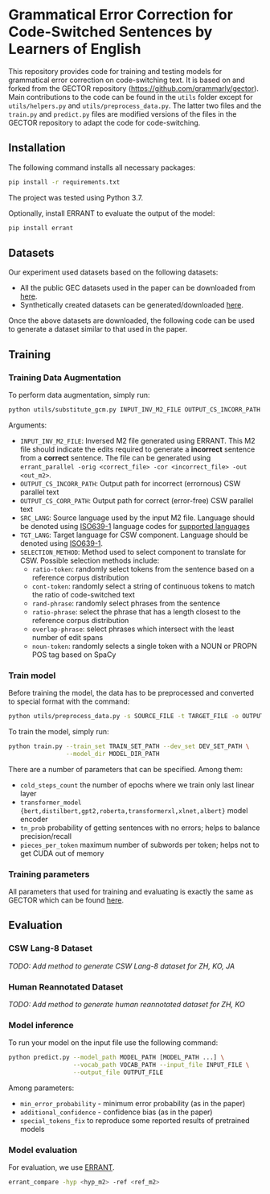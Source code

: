 # Grammatical Error Correction for Code-Switched Sentences by Learners of English

This repository provides code for training and testing models for grammatical error correction on code-switching text. It is based on and forked from the GECTOR repository (https://github.com/grammarly/gector). Main contributions to the code can be found in the `utils` folder except for `utils/helpers.py` and `utils/preprocess_data.py`. The latter two files and the `train.py` and `predict.py` files are modified versions of the files in the GECTOR repository to adapt the code for code-switching. 

## Installation
The following command installs all necessary packages:
```.bash
pip install -r requirements.txt
```
The project was tested using Python 3.7.

Optionally, install ERRANT to evaluate the output of the model:
```.bash
pip install errant
```

## Datasets
Our experiment used datasets based on the following datasets:
- All the public GEC datasets used in the paper can be downloaded from [here](https://www.cl.cam.ac.uk/research/nl/bea2019st/#data).
- Synthetically created datasets can be generated/downloaded [here](https://github.com/awasthiabhijeet/PIE/tree/master/errorify).

Once the above datasets are downloaded, the following code can be used to generate a dataset similar to that used in the paper.

## Training
### Training Data Augmentation
To perform data augmentation, simply run:
```.bash
python utils/substitute_gcm.py INPUT_INV_M2_FILE OUTPUT_CS_INCORR_PATH OUTPUT_CS_CORR_PATH SRC_LANG TGT_LANG SELECTION_METHOD
```

Arguments:
- `INPUT_INV_M2_FILE`: Inversed M2 file generated using ERRANT. This M2 file should indicate the edits required to generate a **incorrect** sentence from a **correct** sentence. The file can be generated using `errant_parallel -orig <correct_file> -cor <incorrect_file> -out <out_m2>`.
- `OUTPUT_CS_INCORR_PATH`: Output path for incorrect (errornous) CSW parallel text
- `OUTPUT_CS_CORR_PATH`: Output path for correct (error-free) CSW parallel text
- `SRC_LANG`: Source language used by the input M2 file. Language should be denoted using [ISO639-1](https://en.wikipedia.org/wiki/ISO_639) language codes for [supported languages](https://developers.google.com/translate/v2/using_rest#language-params)
- `TGT_LANG`: Target language for CSW component. Language should be denoted using [ISO639-1](https://en.wikipedia.org/wiki/ISO_639).
- `SELECTION_METHOD`: Method used to select component to translate for CSW. Possible selection methods include:
    - `ratio-token`: randomly select tokens from the sentence based on a reference corpus distribution
    - `cont-token`: randomly select a string of continuous tokens to match the ratio of code-switched text
    - `rand-phrase`: randomly select phrases from the sentence
    - `ratio-phrase`: select the phrase that has a length closest to the reference corpus distribution
    - `overlap-phrase`: select phrases which intersect with the least number of edit spans
    - `noun-token`: randomly selects a single token with a NOUN or PROPN POS tag based on SpaCy


### Train model
Before training the model, the data has to be preprocessed and converted to special format with the command:
```.bash
python utils/preprocess_data.py -s SOURCE_FILE -t TARGET_FILE -o OUTPUT_FILE
```


To train the model, simply run:
```.bash
python train.py --train_set TRAIN_SET_PATH --dev_set DEV_SET_PATH \
                --model_dir MODEL_DIR_PATH
```
There are a number of parameters that can be specified. Among them:
- `cold_steps_count` the number of epochs where we train only last linear layer
- `transformer_model {bert,distilbert,gpt2,roberta,transformerxl,xlnet,albert}` model encoder
- `tn_prob` probability of getting sentences with no errors; helps to balance precision/recall
- `pieces_per_token` maximum number of subwords per token; helps not to get CUDA out of memory

### Training parameters
All parameters that used for training and evaluating is exactly the same as GECTOR which can be found [here](https://github.com/grammarly/gector/blob/master/docs/training_parameters.md). 

## Evaluation
### CSW Lang-8 Dataset
*TODO: Add method to generate CSW Lang-8 dataset for ZH, KO, JA*

### Human Reannotated Dataset
*TODO: Add method to generate human reannotated dataset for ZH, KO*

### Model inference
To run your model on the input file use the following command:
```.bash
python predict.py --model_path MODEL_PATH [MODEL_PATH ...] \
                  --vocab_path VOCAB_PATH --input_file INPUT_FILE \
                  --output_file OUTPUT_FILE
```
Among parameters:
- `min_error_probability` - minimum error probability (as in the paper)
- `additional_confidence` - confidence bias (as in the paper)
- `special_tokens_fix` to reproduce some reported results of pretrained models

### Model evaluation
For evaluation, we use [ERRANT](https://github.com/chrisjbryant/errant). 

```.bash
errant_compare -hyp <hyp_m2> -ref <ref_m2> 
```